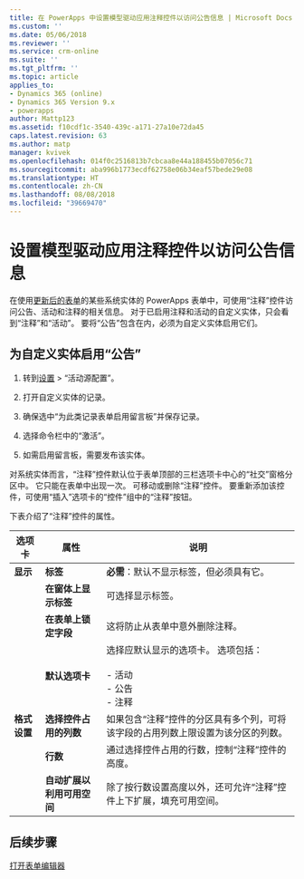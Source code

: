 ```yaml
---
title: 在 PowerApps 中设置模型驱动应用注释控件以访问公告信息 | Microsoft Docs
ms.custom: ''
ms.date: 05/06/2018
ms.reviewer: ''
ms.service: crm-online
ms.suite: ''
ms.tgt_pltfrm: ''
ms.topic: article
applies_to:
- Dynamics 365 (online)
- Dynamics 365 Version 9.x
- powerapps
author: Mattp123
ms.assetid: f10cdf1c-3540-439c-a171-27a10e72da45
caps.latest.revision: 63
ms.author: matp
manager: kvivek
ms.openlocfilehash: 014f0c2516813b7cbcaa8e44a188455b07056c71
ms.sourcegitcommit: aba996b1773ecdf62758e06b34eaf57bede29e08
ms.translationtype: HT
ms.contentlocale: zh-CN
ms.lasthandoff: 08/08/2018
ms.locfileid: "39669470"
---
```

# <a name="set-up-the-model-driven-app-notes-control-to-access-information-about-posts"></a>设置模型驱动应用注释控件以访问公告信息

 在使用[更新后的表单](main-form-presentations.md#updated-forms)的某些系统实体的 PowerApps 表单中，可使用“注释”控件访问公告、活动和注释的相关信息。 对于已启用注释和活动的自定义实体，只会看到“注释”和“活动”。 要将“公告”包含在内，必须为自定义实体启用它们。  
  
## <a name="enable-posts-for-a-custom-entity"></a>为自定义实体启用“公告”  
  
1.  转到[设置](advanced-navigation.md#settings) > “活动源配置”。 
  
2.  打开自定义实体的记录。  
  
3.  确保选中“为此类记录表单启用留言板”并保存记录。  
  
4.  选择命令栏中的“激活”。  
  
5.  如需启用留言板，需要发布该实体。  
  
 对系统实体而言，“注释”控件默认位于表单顶部的三栏选项卡中心的“社交”窗格分区中。 它只能在表单中出现一次。 可移动或删除“注释”控件。 要重新添加该控件，可使用“插入”选项卡的“控件”组中的“注释”按钮。  
  
 下表介绍了“注释”控件的属性。  
  
|选项卡|属性|说明|  
|---------|--------------|-----------------|  
|**显示**|**标签**|**必需**：默认不显示标签，但必须具有它。|  
||**在窗体上显示标签**|可选择显示标签。|  
||**在表单上锁定字段**|这将防止从表单中意外删除注释。|  
||**默认选项卡**|选择应默认显示的选项卡。 选项包括：<br /><br /> - 活动<br />- 公告<br />- 注释|  
|**格式设置**|**选择控件占用的列数**|如果包含“注释”控件的分区具有多个列，可将该字段的占用列数上限设置为该分区的列数。|  
||**行数**|通过选择控件占用的行数，控制“注释”控件的高度。|  
||**自动扩展以利用可用空间**|除了按行数设置高度以外，还可允许“注释”控件上下扩展，填充可用空间。|  
  
## <a name="next-steps"></a>后续步骤
[打开表单编辑器](open-form-editor.md)
